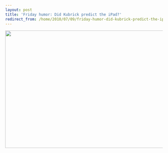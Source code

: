 ```yaml
---
layout: post
title: 'Friday humor: Did Kubrick predict the iPad?'
redirect_from: /home/2010/07/09/friday-humor-did-kubrick-predict-the-ipad/index.html
---
```

<p><a href="/img/apple-monolith.png"><img class="aligncenter size-full wp-image-606" title="apple-monolith" src="/img/apple-monolith.png" alt="" width="583" height="376" /></a></p>
